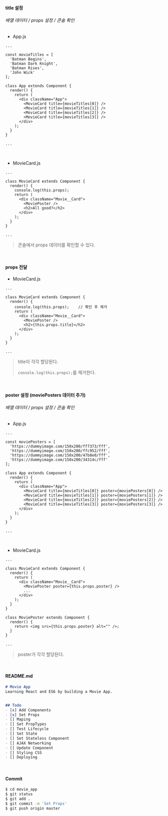 #### title 설정

###### 배열 데이터 / props 설정 / 콘솔 확인

- App.js

```react
...

const movieTitles = [
  'Batman Begins',
  'Batman Dark Knight',
  'Batman Rises',
  'John Wick'
];

class App extends Component {
  render() {
    return (
      <div className="App">
        <MovieCard title={movieTitles[0]} />
        <MovieCard title={movieTitles[1]} />
        <MovieCard title={movieTitles[2]} />
        <MovieCard title={movieTitles[3]} />
      </div>
    );
  }
}

...
```

<br>

- MovieCard.js

```react
...

class MovieCard extends Component {
  render() {
    console.log(this.props);
    return (
      <div className="Movie__Card">
        <MoviePoster />
        <h2>All good?</h2>
      </div>
    );
  }
}

...
```

> 콘솔에서 props 데이터를 확인할 수 있다.
>

<br>

#### props 전달

- MovieCard.js

```react
...

class MovieCard extends Component {
  render() {
    console.log(this.props);	// 확인 후 제거
    return (
      <div className="Movie__Card">
        <MoviePoster />
        <h2>{this.props.title}</h2>
      </div>
    );
  }
}

...
```

> title이 각각 할당된다.
>
> `console.log(this.props);`를 제거한다.

<br>

#### poster 설정 (moviePosters 데이터 추가)

###### 배열 데이터 / props 설정 / 콘솔 확인

- App.js

```react
...

const moviePosters = [
  'https://dummyimage.com/150x200/ff7373/fff',
  'https://dummyimage.com/150x200/ffc952/fff',
  'https://dummyimage.com/150x200/47b8e0/fff',
  'https://dummyimage.com/150x200/34314c/fff'
];

class App extends Component {
  render() {
    return (
      <div className="App">
        <MovieCard title={movieTitles[0]} poster={moviePosters[0]} />
        <MovieCard title={movieTitles[1]} poster={moviePosters[1]} />
        <MovieCard title={movieTitles[2]} poster={moviePosters[2]} />
        <MovieCard title={movieTitles[3]} poster={moviePosters[3]} />
      </div>
    );
  }
}

...
```

<br>

- MovieCard.js

```react
...

class MovieCard extends Component {
  render() {
    return (
      <div className="Movie__Card">
        <MoviePoster poster={this.props.poster} />
        ...
      </div>
    );
  }
}

class MoviePoster extends Component {
  render() {
    return <img src={this.props.poster} alt="" />;
  }
}

...
```

> poster가 각각 할당된다.

<br>

#### README.md

```markdown
# Movie App
Learning React and ES6 by building a Movie App.


## Todo
- [x] Add Components
- [x] Set Props
- [] Maping
- [] Set PropTypes
- [] Test Lifecycle
- [] Set State
- [] Set Stateless Component
- [] AJAX Networking
- [] Update Component
- [] Styling CSS
- [] Deploying
```

<br>

#### Commit

```bash
$ cd movie_app
$ git status
$ git add .
$ git commit -m 'Set Props'
$ git push origin master
```

<br>

<br>
